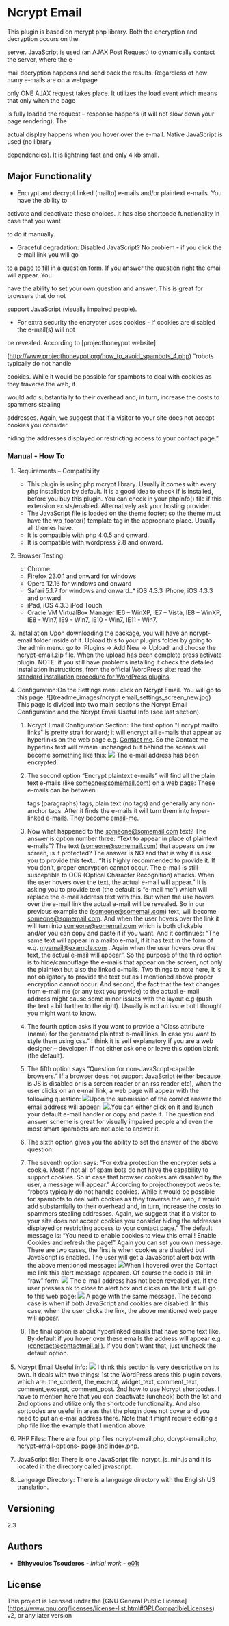 ﻿# Ncrypt Email

This plugin is based on mcrypt php library. Both the encryption and decryption occurs on the 

server. JavaScript is used (an AJAX Post Request) to dynamically contact the server, where the e-

mail decryption happens and send back the results. Regardless of how many e-mails are on a webpage 

only ONE AJAX request takes place. It utilizes the load event which means that only when the page 

is fully loaded the request – response happens (it will not slow down your page rendering). The 

actual display happens when you hover over the e-mail. Native JavaScript is used (no library 

dependencies). It is lightning fast and only 4 kb small.

## Major Functionality

* Encrypt and decrypt linked (mailto) e-mails and/or plaintext e-mails. You have the ability to 

activate and deactivate these choices. It has also shortcode functionality in case that you want 

to do it manually.
* Graceful degradation: Disabled JavaScript? No problem - if you click the e-mail link you will go 

to a page to fill in a question form. If you answer the question right the email will appear.  You 

have the ability to set your own question and answer.  This is great for browsers that do not 

support JavaScript (visually impaired people).
* For extra security the encrypter uses cookies - If cookies are disabled the e-mail(s) will not 

be revealed. According to [projecthoneypot website]

(http://www.projecthoneypot.org/how_to_avoid_spambots_4.php) “robots typically do not handle 

cookies. While it would be possible for spambots to deal with cookies as they traverse the web, it 

would add substantially to their overhead and, in turn, increase the costs to spammers stealing 

addresses. Again, we suggest that if a visitor to your site does not accept cookies you consider 

hiding the addresses displayed or restricting access to your contact page.”

### Manual -  How To

1. Requirements – Compatibility
    * This plugin is using php mcrypt library. Usually it comes with every php installation by 
default. It is a good idea to check if is installed, before you buy this plugin. You can check in 
your phpinfo() file if this extension exists/enabled. Alternatively ask your hosting provider.
    * The JavaScript file is loaded on the theme footer; so the theme must have the wp_footer() 
template tag in the appropriate place. Usually all themes have.
    * It is compatible with php 4.0.5 and onward.
    * It is compatible with wordpress 2.8 and onward.

2. Browser Testing:
    * Chrome
    * Firefox 23.0.1 and onward for windows
    * Opera 12.16 for windows and onward
    * Safari 5.1.7 for windows and onward..* iOS 4.3.3 iPhone, iOS 4.3.3 and onward
    * iPad, iOS 4.3.3 iPod Touch 
    * Oracle VM VirtualBox Manager IE6 – WinXP, IE7 – Vista, IE8 – WinXP, IE8 - Win7, IE9 - Win7, 
IE10 - Win7, IE11 - Win7.

3. Installation
Upon downloading the package, you will have an ncrypt-email folder inside of it. Upload this to 
your plugins folder by going to the admin menu: go to 'Plugins -> Add New -> Upload’ and choose 
the ncrypt-email.zip file. When the upload has been complete press activate plugin. NOTE: if you 
still have problems installing it check the detailed installation instructions, from the official 
WordPress site: read the [standard installation procedure for WordPress plugins](https://codex.wordpress.org/Managing_Plugins#Installing_Plugins).
4. Configuration:On the Settings menu click on Ncrypt Email. You will go to this page: ![](readme_images/ncrypt email_settings_screen_new.jpg)
This page is divided into two main sections the Ncrypt Email Configuration and the Ncrypt Email 
Useful Info (see last section).

    1. Ncrypt Email Configuration Section: The first option "Encrypt mailto: links" is pretty strait 
forward; it will encrypt all e-mails that appear as hyperlinks on the web page e.g. [Contact me](mailto:contact_me@mail.com). So the Contact me hyperlink text will remain unchanged but behind the scenes will become something like this: 
![](readme_images/ncrypt_email_address.jpg) 
The e-mail address has been encrypted.

    2. The second option “Encrypt plaintext e-mails” will find all the plain text e-mails (like someone@somemail.com) on a web page: These e-mails can be between <p> tags (paragraphs) <span> 
tags, plain text (no tags) and generally any non-anchor <a > tags. After it finds the e-mails it 
will turn them into hyper-linked e-mails. They become [email-me](mailto:someone@somemail.mal). 
    3. Now what happened to the someone@somemail.com text? The answer is option number three: “Text 
to appear in place of plaintext e-mails”? The text (someone@somemail.com) that appears on the 
screen, is it protected? The answer is NO and that is why it is ask you to provide this text… “It 
is highly recommended to provide it. If you don’t, proper encryption cannot occur. The e-mail is 
still susceptible to OCR (Optical Character Recognition) attacks. When the user hovers over the 
text, the actual e-mail will appear.” It is asking you to provide text (the default is “e-mail 
me”) which will replace the e-mail address text with this. But when the use hovers over the e-mail 
link the actual e-mail will be revealed. So in our previous example the (someone@somemail.com) 
text, will become someone@somemail.com. And when the user hovers over the link it will turn into 
someone@somemail.com which is both clickable and/or you can copy and paste it if you want. 
And it continues: “The same text will appear in a mailto e-mail, if it has text in the form of 
e.g. myemail@example.com . Again when the user hovers over the text, the actual e-mail will 
appear”. So the purpose of the third option is to hide/camouflage the e-mails that appear on the 
screen, not only the plaintext but also the linked e-mails. Two things to note here, it is not 
obligatory to provide the text but as I mentioned above proper encryption cannot occur. And 
second, the fact that the text changes from e-mail me (or any text you provide) to the actual e-
mail address might cause some minor issues with the layout e.g (push the text a bit further to the 
right). Usually is not an issue but I thought you might want to know.
    4. The fourth option asks if you want to provide a “Class attribute (name) for the generated 
plaintext e-mail links. In case you want to style them using css.” I think it is self explanatory 
if you are a web designer – developer. If not either ask one or leave this option blank (the 
default).
    5. The fifth option says “Question for non-JavaScript-capable browsers.” If a browser does not 
support JavaScript (either because is JS is disabled or is a screen reader or an rss reader etc), 
when the user clicks on an e-mail link, a web page will appear with the following question: ![](readme_images/question.jpg)Upon the submission of the correct answer the email address will appear: ![](readme_images/answer.jpg).You can either click on it and launch your default e-mail handler or copy and paste it. The 
question and answer scheme is great for visually impaired people and even the most smart spambots 
are not able to answer it.
    6. The sixth option gives you the ability to set the answer of the above question.
    7. The seventh option says: “For extra protection the encrypter sets a cookie. Most if not all of 
spam bots do not have the capability to support cookies. So in case that browser cookies are 
disabled by the user, a message will appear.” According to projecthoneypot website: “robots 
typically do not handle cookies. While it would be possible for spambots to deal with cookies as 
they traverse the web, it would add substantially to their overhead and, in turn, increase the 
costs to spammers stealing addresses. Again, we suggest that if a visitor to your site does not 
accept cookies you consider hiding the addresses displayed or restricting access to your contact 
page.” The default message is: “You need to enable cookies to view this email! Enable Cookies and 
refresh the page!” Again you can set you own message. There are two cases, the first is when 
cookies are disabled but JavaScript is enabled. The user will get a JavaScript alert box with the 
above mentioned message:
![](readme_images/coocie_alert.jpg)When I hovered over the Contact me link this alert message appeared. Of course the code is still in “raw” form:
![](readme_images/encrypted_email_address_contact_me.jpg)
The e-mail address has not been revealed yet. If the user presses ok to close to alert box and clicks on the link it will go to this web page:
![](readme_images/enable_coocies.jpg) A page with the same message.
The second case is when if both JavaScript and cookies are disabled. In this case, when the user 
clicks the link, the above mentioned web page will appear.
    8. The final option is about hyperlinked emails that have some text like. By default if you hover 
over these emails the address will appear e.g. (conctact@contactmail.all). If you don’t want that, 
just uncheck the default option.
5. Ncrypt Email Useful info:
![](readme_images/ncrypt_email_useful_info.jpg)
I think this section is very descriptive on its own. It deals with two things: 1st the WordPress 
areas this plugin covers, which are: the_content, the_excerpt, widget_text, comment_text, 
comment_excerpt, comment_post. 2nd how to use Ncrypt shortcodes. I have to mention here that you 
can deactivate (uncheck) both the 1st and 2nd options and utilize only the shortcode 
functionality. And also sortcodes are useful in areas that the plugin does not cover and you need 
to put an e-mail address there. Note that it might require editing a php file like the example 
that I mention above.
6. PHP Files: There are four php files ncrypt-email.php, dcrypt-email.php, ncrypt-email-options-
page and index.php.
7. JavaScript file: There is one JavaScript file: ncrypt_js_min.js and it is located in the 
directory called javascript.
8. Language Directory: There is a language directory with the English US translation.
## Versioning
2.3 
## Authors
* **Efthyvoulos Tsouderos** - *Initial work* - [e01t](https://github.com/E01T)
## License
This project is licensed under the [GNU General Public License]
(https://www.gnu.org/licenses/license-list.html#GPLCompatibleLicenses) v2, or any later version
